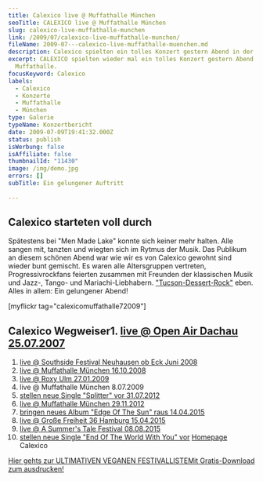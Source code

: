 ```yaml
---
title: Calexico live @ Muffathalle München
seoTitle: CALEXICO live @ Muffathalle München
slug: calexico-live-muffathalle-munchen
link: /2009/07/calexico-live-muffathalle-munchen/
fileName: 2009-07---calexico-live-muffathalle-muenchen.md
description: Calexico spielten ein tolles Konzert gestern Abend in der Muffathalle
excerpt: CALEXICO spielten wieder mal ein tolles Konzert gestern Abend in der
  Muffathalle.
focusKeyword: Calexico
labels:
  - Calexico
  - Konzerte
  - Muffathalle
  - München
type: Galerie
typeName: Konzertbericht
date: 2009-07-09T19:41:32.000Z
status: publish
isWerbung: false
isAffiliate: false
thumbnailId: "11430"
image: /img/demo.jpg
errors: []
subTitle: Ein gelungener Auftritt
  
---
```


## Calexico starteten voll durch

Spätestens bei "Men Made Lake" konnte sich keiner mehr halten. Alle sangen mit,
tanzten und wiegten sich im Rytmus der Musik. Das Publikum an diesem schönen
Abend war wie wir es von Calexico gewohnt sind wieder bunt gemischt. Es waren
alle Altersgruppen vertreten, Progressivrockfans feierten zusammen mit Freunden
der klassischen Musik und Jazz-, Tango- und Mariachi-Liebhabern.
["Tucson-Dessert-Rock"](http://www.myheimat.de/gersthofen/beitrag/72127/calexico-live-roxy-ulm-27012009/)
eben. Alles in allem: Ein gelungener Abend!

[myflickr tag="calexicomuffathalle72009"]

## Calexico Wegweiser1. [live @ Open Air Dachau 25.07.2007](/2015/04/calexico-live-open-air-dachau-25-07-2007/)

1.  [live @ Southside Festival Neuhausen ob Eck Juni 2008](/2015/04/calexico-live-southside-festival-2008/)
1.  [live @ Muffathalle München 16.10.2008](/2015/04/calexico-live-muffathalle-muenchen-16-10-2008/)
1.  [live @ Roxy Ulm 27.01.2009](/2009/01/calexico-live-roxy-ulm/)
1.  live @ Muffathalle München 8.07.2009
1.  [stellen neue Single "Splitter" vor 31.07.2012](/2012/07/calexico-stellen-neue-singe-splitter-vor/)
1.  [live @ Muffathalle München 29.11.2012](/2012/12/calexico-live-muffathalle-munchen-29-11-2012/)
1.  [bringen neues Album "Edge Of The Sun" raus 14.04.2015](/2015/04/calexico-edge-of-the-sun-ist-da/)
1.  [live @ Große Freiheit 36 Hamburg 15.04.2015](/2015/04/calexico-live-grosse-freiheit-36-15-04-2015/)
1.  [live @ A Summer's Tale Festival 08.08.2015](/2015/08/calexico-live-a-summers-tale-festival-2015/)
1.  [stellen neue Single "End Of The World With You" vor](/2017/10/calexico-the-thread-that-keeps-us/)
    [Homepage](http://www.casadecalexico.com) Calexico

[Hier gehts zur ULTIMATIVEN VEGANEN FESTIVALLISTEMit Gratis-Download zum ausdrucken!](/2015/03/die-ultimative-vegane-festivalliste)

  